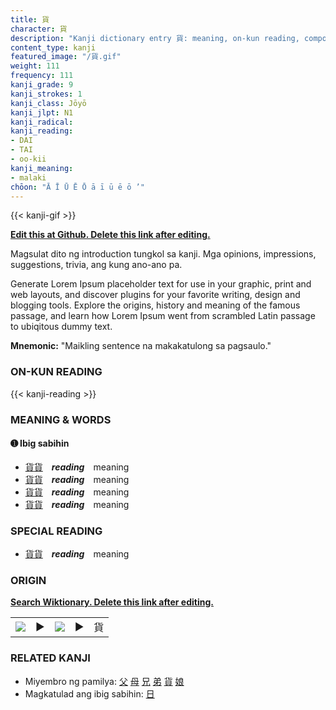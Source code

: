 ```yaml
---
title: 貨
character: 貨
description: "Kanji dictionary entry 貨: meaning, on-kun reading, compounds, origin, related kanji"
content_type: kanji
featured_image: "/貨.gif"
weight: 111
frequency: 111
kanji_grade: 9
kanji_strokes: 1
kanji_class: Jōyō
kanji_jlpt: N1
kanji_radical: 
kanji_reading: 
- DAI
- TAI
- oo-kii
kanji_meaning:
- malaki
chōon: "Ā Ī Ū Ē Ō ā ī ū ē ō ’"
---
```

[//]: # (Don't edit the line below. Kanji animated GIF code is automatically generated.)
{{< kanji-gif >}}

[//]: # (Edit below this line.)

**[Edit this at Github. Delete this link after editing.](https://github.com/tim0g/tim/tree/main/content/kanji/貨/index.md)**

Magsulat dito ng introduction tungkol sa kanji. Mga opinions, impressions, suggestions, trivia, ang kung ano-ano pa.

Generate Lorem Ipsum placeholder text for use in your graphic, print and web layouts, and discover plugins for your favorite writing, design and blogging tools. Explore the origins, history and meaning of the famous passage, and learn how Lorem Ipsum went from scrambled Latin passage to ubiqitous dummy text.
 
**Mnemonic:** "Maikling sentence na makakatulong sa pagsaulo."

### ON-KUN READING

[//]: # (Don't edit the line below. ON-KUN READING code is automatically generated.)
{{< kanji-reading >}}

### MEANING & WORDS

#### ➊ **Ibig sabihin**
  - [貨](../貨)[貨](../貨)　***reading***　meaning
  - [貨](../貨)[貨](../貨)　***reading***　meaning
  - [貨](../貨)[貨](../貨)　***reading***　meaning
  - [貨](../貨)[貨](../貨)　***reading***　meaning

### SPECIAL READING
  - [貨](../貨)[貨](../貨)　***reading***　meaning

### ORIGIN

**[Search Wiktionary. Delete this link after editing.](https://wiktionary.org/wiki/貨)**
<table class="kanji-table"><tr><td>
<img src="60px-貨-bronze.svg.png">
</td><td>▶</td><td>
<img src="60px-貨-oracle.svg.png">
</td><td>▶</td>
<td class="kanji-origin">貨</td>
</tr></table>

### RELATED KANJI
- Miyembro ng pamilya: [父](../父) [母](../母) [兄](../兄) [弟](../弟) [貨](../貨) [娘](../娘)
- Magkatulad ang ibig sabihin: [日](../日)

